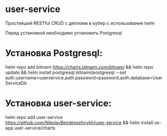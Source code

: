 # user-service
Простейший RESTful CRUD с деплоем в кубер с использование helm

Перед установкой необходимо установить Postgresql

# Установка Postgresql:
helm repo add bitnami https://charts.bitnami.com/bitnami && helm repo update && helm install postgresql bitnami/postgresql --set auth.username=userservice,auth.password=password,auth.database=UserServiceDb


# Установка user-service:
helm repo add user-service https://github.com/NikolayBezdenezhnykh/user-service && helm install us-app user-service/charts